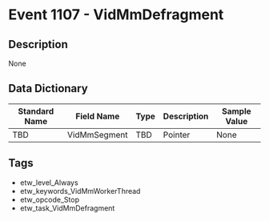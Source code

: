 # Event 1107 - VidMmDefragment

## Description
None

## Data Dictionary
|Standard Name|Field Name|Type|Description|Sample Value|
|---|---|---|---|---|
|TBD|VidMmSegment|TBD|Pointer|None|None|

## Tags
* etw_level_Always
* etw_keywords_VidMmWorkerThread
* etw_opcode_Stop
* etw_task_VidMmDefragment